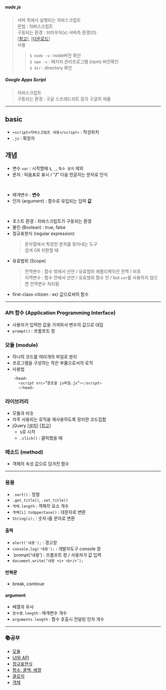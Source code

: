 ##### node.js  
> 서버 측에서 실행되는 자바스크립트  
> 문법 : 자바스크립트  
> 구동되는 환경 : 브라우저(x) 서버측 환경(O)  
> [[참고](https://araikuma.tistory.com/452)], [[다운로드](https://nodejs.org/ko/download/)]  
> 사용  
  >> `$ node -v` : node버전 확인  
  >> `$ npm -v` : 패키지 관리프로그램 (npm) 버전확인  
  >> `$ dir` : directory 확인  

##### Google Apps Script  
> 자바스크립트  
> 구동되는 환경 : 구글 스프레드쉬트 등의 구글의 제품  

- - -  

## basic  
- `<script>자바스크립트 내용</script>` : 작성위치  
- `.js` : 확장자  

## 개념  
- 변수 `var` : 시작할때 `$`, `_`, `특수 문자` 제외  
- 문자 : 따옴표로 표시 / "**/**" 다음 한글자는 문자로 인식  

<br/>

- 매개변수 : **변수**  
- 인자 (argument) : 함수로 유입되는 입력 **값**  
<br/>

- 호스트 환경 : 자바스크립트가 구동되는 환경  
- 불린 (Boolean) : true, false  
- 정규표현식 (regular expression)  
  > 문자열에서 특정한 문자를 찾아내는 도구  
  > 검색 OR 치환할 때  
- 유효범위 (Scope)  
  > 전역변수 : 함수 밖에서 선언 / 유효범위 에플리케이션 전역 / 비추  
  > 지역변수 : 함수 안에서 선언 / 유효범위 함수 안 / but `var`를 사용하지 않으면 전역변수 처리됨  
- first-class-citizen : ex) 값으로써의 함수  

- - -  

### API 함수 (Application Programming Interface)  
  - 사용자가 입력한 값을 가져와서 변수의 값으로 대입  
  - `prompt()` : 프롬프트 창  

### 모듈 (module)  
  - 하나의 코드를 여러개의 파일로 분리  
  - 프로그램을 구성하는 작은 부품으로서의 로직  
  - 사용법  
  ```python
      <head>
        <script src=”참조할 js파일.js”></script>
	    </head>
  ```  
### 라이브러리  
  - 모듈과 비슷  
  - 자주 사용되는 로직을 재사용하도록 정리한 코드집합  
  - jQuery  [[설치](https://jquery.com/)] [[참고](https://api.jquery.com/)]  
    - `$`로 시작  
    - `.click()` : 클릭했을 때  

### 메소드 (method)  
  - 객체의 속성 값으로 담겨진 함수  

- - -  

### 응용  
- `.sort()` : 정렬  
- `.get_title()`, `.set_title()`  
- `객체.length` : 객체의 요소 개수  
- `객체[i].toUpperCase()` : 대문자로 변환  
- `String(i);` : 숫자 i를 문자로 변환  

#### 출력  
- `alert('내용');` : 경고창  
- `console.log('내용');` : 개발자도구 console 창  
- `prompt('내용') : 프롬프트 창 / 사용자가 값 입력  
- `document.write(‘내용 +i+ <br/>’);`  

#### 반복문  
- break, continue  

#### argument  
- 배열과 유사  
- `함수명.length` : 매개변수 개수  
- `arguments.length` : 함수 호출시 전달된 인자 개수  

- - - 

### 📚공부   
- [모듈](https://opentutorials.org/course/743/4750)  
- [UI와 API](https://opentutorials.org/course/743/6533)  
- [정규표현식](https://opentutorials.org/course/743/6580)  
- [함수, 콜백, 배열](https://opentutorials.org/course/743/6508)  
- [클로저](https://opentutorials.org/course/743/6544)  
- [객체](https://opentutorials.org/course/743/6491)  
 
